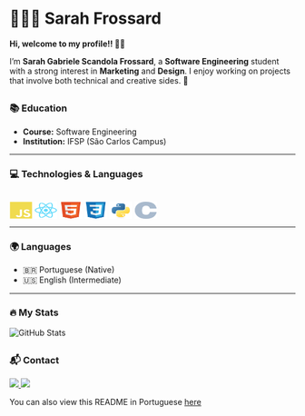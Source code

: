 # 👩🏻‍💻 Sarah Frossard
**Hi, welcome to my profile!! 🖐🏻**

I’m **Sarah Gabriele Scandola Frossard**, a **Software Engineering** student with a strong interest in **Marketing** and **Design**. I enjoy working on projects that involve both technical and creative sides. 🚀
##

### 📚 Education
- **Course:** Software Engineering
- **Institution:** IFSP (São Carlos Campus)

---

### 💻 Technologies & Languages
<div style="display: inline_block"><br>
  <img align="center" alt="Sarah-Js" height="30" width="40" src="https://raw.githubusercontent.com/devicons/devicon/master/icons/javascript/javascript-plain.svg">
  <img align="center" alt="Sarah-React" height="30" width="40" src="https://raw.githubusercontent.com/devicons/devicon/master/icons/react/react-original.svg">
  <img align="center" alt="Sarah-HTML" height="30" width="40" src="https://raw.githubusercontent.com/devicons/devicon/master/icons/html5/html5-original.svg">
  <img align="center" alt="Sarah-CSS" height="30" width="40" src="https://raw.githubusercontent.com/devicons/devicon/master/icons/css3/css3-original.svg">
  <img align="center" alt="Sarah-Python" height="30" width="40" src="https://raw.githubusercontent.com/devicons/devicon/master/icons/python/python-original.svg">
  <img align="center" alt="Sarah-C" height="30" width="40" src="https://raw.githubusercontent.com/devicons/devicon/master/icons/c/c-original.svg">
</div>

---

### 🌍 Languages

- 🇧🇷 Portuguese (Native)  
- 🇺🇸 English (Intermediate)  

---
### 🔥  My Stats
![GitHub Stats](https://github-readme-stats.vercel.app/api?username=sarahgsf&show_icons=true&theme=radical&include_all_commits=true&locale=en-us)

##  


### 📬 Contact

<div>
  <a href="mailto:sgsfrossard@gmail.com">
    <img src="https://img.shields.io/badge/-Gmail-%23333?style=for-the-badge&logo=gmail&logoColor=white" target="_blank">
  </a>
  <a href="https://www.linkedin.com/in/sarahsgf" target="_blank">
    <img src="https://img.shields.io/badge/-LinkedIn-blue?style=for-the-badge&logo=linkedin&logoColor=white" target="_blank">
  </a>
</div>

You can also view this README in Portuguese [here](./README.pt-br.md)

